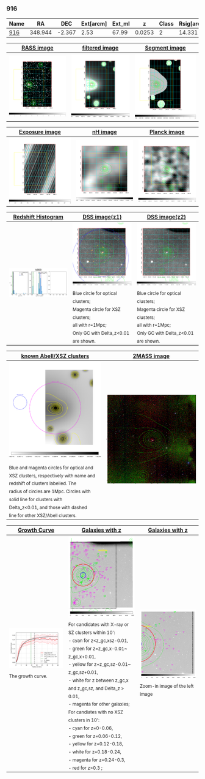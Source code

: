 <div STYLE="page-break-after: always;"></div>

### 916

|Name          |RA          |DEC      | Ext[arcm] | Ext_ml | z    | Class| Rsig[arcmin] | CRsig[c/s] | CR500[c/s] | R500[Mpc] |L500[erg/s]|F500[erg/s/cm^2]| M500[Msun]|Tx[keV]|beta|GC(XSZ,Delta_z<0.01)| GC(OPT,Delta_z<0.01)|GC|alias|
|--------------|------------|------------|---|---|-----------|--------|------|------|----|----|----|----|----|----|----|----|----|----|---|
|[916](script/916.md)     | 348.944       | -2.367       | 2.53    | 67.99   | 0.0253 | 2   | 14.331 |0.254 |0.264 |0.542 |5.893e+42 |4.037e-12 |4.633e+13 |1.342 |0.688 |MCXC, |N, |MCXC, |k303|

|[RASS image](../image/916/916_img.pdf)|[filtered image](../image/916/916_fil.pdf)|[Segment image](../image/916/916_seg.pdf)|
|-------------------|--------------------|-------------------|
| <img src="../image/916/916_img.png" width="300">  | <img src="../image/916/916_fil.png" width="300">   | <img src="../image/916/916_seg.png" width="300">  |

|[Exposure image](../image/916/916_mex.pdf)| [nH image](../image/916/916_nh.pdf)| [Planck image](../image/916/916_p.pdf)|
|-------------------|--------------------|-------------------|
|<img src="../image/916/916_mex.png" width="300">   | <img src="../image/916/916_nh.png" width="300">    | <img src="../image/916/916_p.png" width="300"> |

|[Redshift Histogram](../image/916/916_zg.pdf) | [DSS image(z1)](../image/916/916_dss_z1.pdf)      |  [DSS image(z2)](../image/916/916_dss_z2.pdf)    |
|-------------------|--------------------|-------------------|
|<img src="../image/916/916_zg.png" width="300"> |<img src="../image/916/916_dss_z1.png" width="300"> <sub><br>Blue circle for optical clusters; <br>Magenta circle for XSZ clusters; <br>all with r=1Mpc; <br>Only GC with Delta_z<0.01 are shown. </sub>| <img src="../image/916/916_dss_z2.png" width="300"><sub><br>Blue circle for optical clusters; <br>Magenta circle for XSZ clusters; <br>all with r=1Mpc; <br>Only GC with Delta_z<0.01 are shown. </sub> |

|[known Abell/XSZ clusters](../image/916/916_m.pdf) | [2MASS image](../image/916/916_2mass.pdf)      |
|-------------------|-------------------|
|<img src=../image/916/916_m.png width="300"> <sub><br>Blue and magenta circles for optical and <br>XSZ clusters, respectively with name and <br>redshift of clusters labelled. The <br>radius of circles are 1Mpc. Circles with <br>solid line for clusters with <br>Delta_z<0.01, and those with dashed <br>line for other XSZ/Abell clusters.        </sub>|<img src="../image/916/916_2mass.png" width="300">  |

|[Growth Curve](../image/916/916_gca_all.png) |[Galaxies with z](../image/916/916_opt_ned.pdf) |[Galaxies with z](../image/916/916_opt_ned_zoom.pdf) |
|-------------------|-------------------|-------------------|
| <img src="../image/916/916_gca_all.png" width="300"> <sub><br>The growth curve.</sub>| <img src=../image/916/916_opt_ned.png width="300"> <br><sub> For candidates with X-ray or SZ clusters within 10': <br> - cyan for z<z_gc,xsz-0.01, <br> - green for z=z_gc,x-0.01~ z_gc,x+0.01, <br> - yellow for z=z_gc,sz-0.01~ z_gc,sz+0.01, <br> - white for z between z_gc,x and z_gc,sz, and Delta_z > 0.01, <br> - magenta for other galaxies; <br>For candiates with no XSZ clusters in 10': <br> - cyan for z=0-0.06, <br> - green for z=0.06-0.12, <br> - yellow for z=0.12-0.18, <br> - white for z=0.18-0.24, <br> - magenta for z=0.24-0.3, <br> - red for z>0.3 ;  </sub>|<img src=../image/916/916_opt_ned_zoom.png width="300">  <br><sub> Zoom-in image of the left image</sub>|




